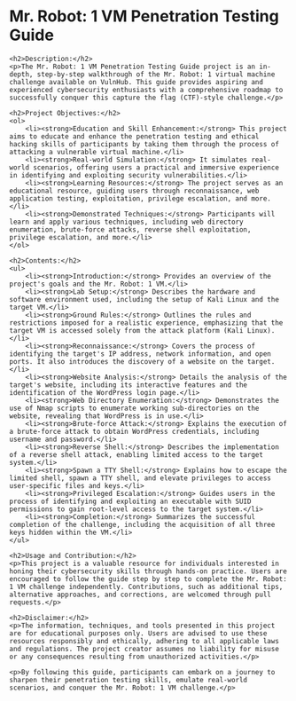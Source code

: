 <head>
    <title>Mr. Robot: 1 VM Penetration Testing Guide</title>
</head>
<body>
    <h1>Mr. Robot: 1 VM Penetration Testing Guide</h1>

    <h2>Description:</h2>
    <p>The Mr. Robot: 1 VM Penetration Testing Guide project is an in-depth, step-by-step walkthrough of the Mr. Robot: 1 virtual machine challenge available on VulnHub. This guide provides aspiring and experienced cybersecurity enthusiasts with a comprehensive roadmap to successfully conquer this capture the flag (CTF)-style challenge.</p>

    <h2>Project Objectives:</h2>
    <ol>
        <li><strong>Education and Skill Enhancement:</strong> This project aims to educate and enhance the penetration testing and ethical hacking skills of participants by taking them through the process of attacking a vulnerable virtual machine.</li>
        <li><strong>Real-world Simulation:</strong> It simulates real-world scenarios, offering users a practical and immersive experience in identifying and exploiting security vulnerabilities.</li>
        <li><strong>Learning Resources:</strong> The project serves as an educational resource, guiding users through reconnaissance, web application testing, exploitation, privilege escalation, and more.</li>
        <li><strong>Demonstrated Techniques:</strong> Participants will learn and apply various techniques, including web directory enumeration, brute-force attacks, reverse shell exploitation, privilege escalation, and more.</li>
    </ol>

    <h2>Contents:</h2>
    <ul>
        <li><strong>Introduction:</strong> Provides an overview of the project's goals and the Mr. Robot: 1 VM.</li>
        <li><strong>Lab Setup:</strong> Describes the hardware and software environment used, including the setup of Kali Linux and the target VM.</li>
        <li><strong>Ground Rules:</strong> Outlines the rules and restrictions imposed for a realistic experience, emphasizing that the target VM is accessed solely from the attack platform (Kali Linux).</li>
        <li><strong>Reconnaissance:</strong> Covers the process of identifying the target's IP address, network information, and open ports. It also introduces the discovery of a website on the target.</li>
        <li><strong>Website Analysis:</strong> Details the analysis of the target's website, including its interactive features and the identification of the WordPress login page.</li>
        <li><strong>Web Directory Enumeration:</strong> Demonstrates the use of Nmap scripts to enumerate working sub-directories on the website, revealing that WordPress is in use.</li>
        <li><strong>Brute-force Attack:</strong> Explains the execution of a brute-force attack to obtain WordPress credentials, including username and password.</li>
        <li><strong>Reverse Shell:</strong> Describes the implementation of a reverse shell attack, enabling limited access to the target system.</li>
        <li><strong>Spawn a TTY Shell:</strong> Explains how to escape the limited shell, spawn a TTY shell, and elevate privileges to access user-specific files and keys.</li>
        <li><strong>Privileged Escalation:</strong> Guides users in the process of identifying and exploiting an executable with SUID permissions to gain root-level access to the target system.</li>
        <li><strong>Completion:</strong> Summarizes the successful completion of the challenge, including the acquisition of all three keys hidden within the VM.</li>
    </ul>

    <h2>Usage and Contribution:</h2>
    <p>This project is a valuable resource for individuals interested in honing their cybersecurity skills through hands-on practice. Users are encouraged to follow the guide step by step to complete the Mr. Robot: 1 VM challenge independently. Contributions, such as additional tips, alternative approaches, and corrections, are welcomed through pull requests.</p>

    <h2>Disclaimer:</h2>
    <p>The information, techniques, and tools presented in this project are for educational purposes only. Users are advised to use these resources responsibly and ethically, adhering to all applicable laws and regulations. The project creator assumes no liability for misuse or any consequences resulting from unauthorized activities.</p>

    <p>By following this guide, participants can embark on a journey to sharpen their penetration testing skills, emulate real-world scenarios, and conquer the Mr. Robot: 1 VM challenge.</p>
</body>

